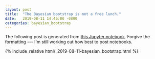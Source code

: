 ```yaml
---
layout: post
title:  "The Bayesian bootstrap is not a free lunch."
date:   2019-08-11 14:46:00 -0800
categories: bayesian_bootstrap
---
```


The following post is generated from
[this Jupyter notebook](/assets/post_assets/bayesian_bootstrap_v1.ipynb).
Forgive the formatting --- I'm still working out how best to post notebooks.

{% include_relative html/_2019-08-11-bayesian_bootstrap.html %}
